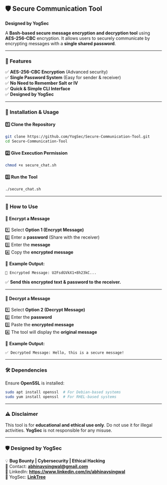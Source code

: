 ## 🛡️ Secure Communication Tool  
**Designed by YogSec**  

A **Bash-based secure message encryption and decryption tool** using **AES-256-CBC** encryption. It allows users to securely communicate by encrypting messages with a **single shared password**.  

---

### 📌 **Features**
✅ **AES-256-CBC Encryption** (Advanced security)  
✅ **Single Password System** (Easy for sender & receiver)  
✅ **No Need to Remember Salt or IV**  
✅ **Quick & Simple CLI Interface**  
✅ **Designed by YogSec**  

---

### 🚀 **Installation & Usage**
#### **1️⃣ Clone the Repository**
```bash
git clone https://github.com/YogSec/Secure-Communication-Tool.git
cd Secure-Communication-Tool
```

#### **2️⃣ Give Execution Permission**
```bash
chmod +x secure_chat.sh
```

#### **3️⃣ Run the Tool**
```bash
./secure_chat.sh
```

---

### 🔹 **How to Use**
#### **🔐 Encrypt a Message**
1️⃣ Select **Option 1 (Encrypt Message)**  
2️⃣ Enter a **password** (Share with the receiver)  
3️⃣ Enter the **message**  
4️⃣ Copy the **encrypted message**  

📌 **Example Output:**  
```
🔐 Encrypted Message: U2FsdGVkX1+8h23kC...
```
✅ **Send this encrypted text & password to the receiver.**

---

#### **🔏 Decrypt a Message**
1️⃣ Select **Option 2 (Decrypt Message)**  
2️⃣ Enter the **password**  
3️⃣ Paste the **encrypted message**  
4️⃣ The tool will display the **original message**  

📌 **Example Output:**  
```
✅ Decrypted Message: Hello, this is a secure message!
```

---

### 🛠 **Dependencies**
Ensure **OpenSSL** is installed:
```bash
sudo apt install openssl  # For Debian-based systems
sudo yum install openssl  # For RHEL-based systems
```

---

### ⚠️ **Disclaimer**
This tool is for **educational and ethical use only**. Do not use it for illegal activities. **YogSec** is not responsible for any misuse.

---

### 🛡️ **Designed by YogSec**  
💡 **Bug Bounty | Cybersecurity | Ethical Hacking**  
📩 Contact: **abhinavsingwal@gmail.com**  
🔗 LinkedIn: **https://www.linkedin.com/in/abhinavsingwal**  
🔗 YogSec: **[LinkTree](https://linktr.ee/yogsec)**  
